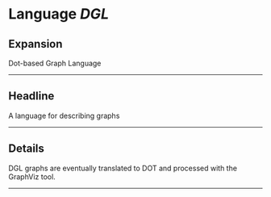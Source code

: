 # Language *DGL*
## Expansion
Dot-based Graph Language

---
## Headline
A language for describing graphs

---
## Details
DGL graphs are eventually translated to DOT and processed with the GraphViz tool.

---
